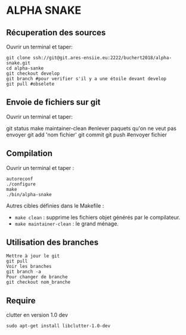 
ALPHA SNAKE
===========
Récuperation des sources
------------------------
Ouvrir un terminal et taper:
    
    git clone ssh://git@git.ares-ensiie.eu:2222/buchert2018/alpha-snake.git
    cd alpha-sanke
    git checkout develop
    git branch #pour verifier s'il y a une étoile devant develop
    git pull #obselete
    

Envoie de fichiers sur git
--------------------------
Ouvrir un terminal et taper:

   git status
   make maintainer-clean #enlever paquets qu'on ne veut pas envoyer
   git add 'nom fichier'
   git commit
   git push #envoyer fichier


Compilation
-----------

Ouvrir un terminal et taper :

    autoreconf
    ./configure
    make
    ./bin/alpha-snake
    
Autres cibles définies dans le Makefile :

 - `make clean` : supprime les fichiers objet générés par le compilateur.
 - `make maintainer-clean` : le grand ménage.


Utilisation des branches
------------------------
	Mettre à jour le git
	git pull
	Voir les branches
	git branch -a
	Pour changer de branche
	git checkout nom_branche

Require
-------
clutter en version 1.0 dev
    
    sudo apt-get install libclutter-1.0-dev
